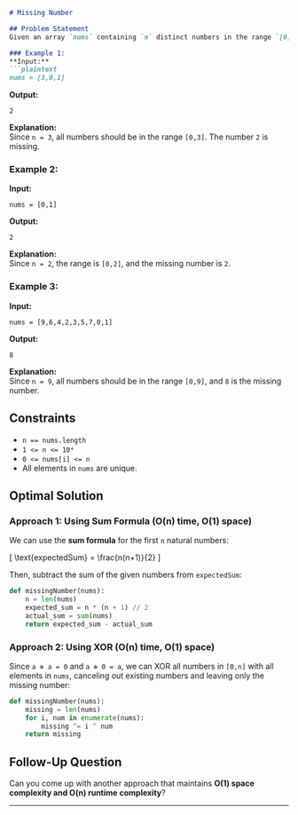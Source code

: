 

```markdown
# Missing Number

## Problem Statement
Given an array `nums` containing `n` distinct numbers in the range `[0, n]`, return the only number in the range that is missing from the array.

### Example 1:
**Input:** 
```plaintext
nums = [3,0,1]
```
**Output:** 
```plaintext
2
```
**Explanation:**  
Since `n = 3`, all numbers should be in the range `[0,3]`. The number `2` is missing.

### Example 2:
**Input:** 
```plaintext
nums = [0,1]
```
**Output:** 
```plaintext
2
```
**Explanation:**  
Since `n = 2`, the range is `[0,2]`, and the missing number is `2`.

### Example 3:
**Input:** 
```plaintext
nums = [9,6,4,2,3,5,7,0,1]
```
**Output:** 
```plaintext
8
```
**Explanation:**  
Since `n = 9`, all numbers should be in the range `[0,9]`, and `8` is the missing number.

## Constraints
- `n == nums.length`
- `1 <= n <= 10⁴`
- `0 <= nums[i] <= n`
- All elements in `nums` are unique.

## Optimal Solution

### Approach 1: Using Sum Formula (O(n) time, O(1) space)
We can use the **sum formula** for the first `n` natural numbers:

\[
\text{expectedSum} = \frac{n(n+1)}{2}
\]

Then, subtract the sum of the given numbers from `expectedSum`:

```python
def missingNumber(nums):
    n = len(nums)
    expected_sum = n * (n + 1) // 2
    actual_sum = sum(nums)
    return expected_sum - actual_sum
```

### Approach 2: Using XOR (O(n) time, O(1) space)
Since `a ⊕ a = 0` and `a ⊕ 0 = a`, we can XOR all numbers in `[0,n]` with all elements in `nums`, canceling out existing numbers and leaving only the missing number:

```python
def missingNumber(nums):
    missing = len(nums)
    for i, num in enumerate(nums):
        missing ^= i ^ num
    return missing
```

## Follow-Up Question
Can you come up with another approach that maintains **O(1) space complexity and O(n) runtime complexity**?

---

